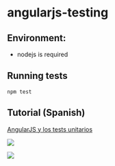 angularjs-testing
=================

## Environment: ##
* nodejs is required

## Running tests ##
```
npm test
```

## Tutorial (Spanish) ##

[AngularJS y los tests unitarios](http://kcy.me/1eebq)

![](http://www.adictosaltrabajo.com/wp-content/uploads/tutorial-data/AngularJSTestUnitarios/AngularJSTestUnitariosSuccess3.png)

![](http://www.adictosaltrabajo.com/wp-content/uploads/tutorial-data/AngularJSTestUnitarios/AngularJSTestUnitariosCoverage.png)
